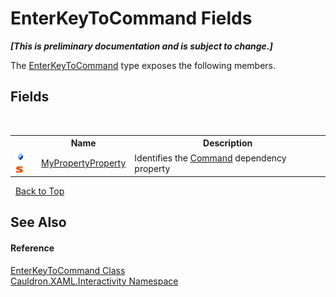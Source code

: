 # EnterKeyToCommand Fields
 _**\[This is preliminary documentation and is subject to change.\]**_

The <a href="T_Cauldron_XAML_Interactivity_EnterKeyToCommand">EnterKeyToCommand</a> type exposes the following members.


## Fields
&nbsp;<table><tr><th></th><th>Name</th><th>Description</th></tr><tr><td>![Public field](media/pubfield.gif "Public field")![Static member](media/static.gif "Static member")</td><td><a href="F_Cauldron_XAML_Interactivity_EnterKeyToCommand_MyPropertyProperty">MyPropertyProperty</a></td><td>
Identifies the <a href="P_Cauldron_XAML_Interactivity_EnterKeyToCommand_Command">Command</a>&nbsp;dependency property</td></tr></table>&nbsp;
<a href="#enterkeytocommand-fields">Back to Top</a>

## See Also


#### Reference
<a href="T_Cauldron_XAML_Interactivity_EnterKeyToCommand">EnterKeyToCommand Class</a><br /><a href="N_Cauldron_XAML_Interactivity">Cauldron.XAML.Interactivity Namespace</a><br />
